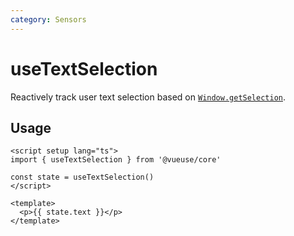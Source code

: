 ```yaml
---
category: Sensors
---
```


# useTextSelection

Reactively track user text selection based on [`Window.getSelection`](https://developer.mozilla.org/en-US/docs/Web/API/Window/getSelection).

## Usage

```vue
<script setup lang="ts">
import { useTextSelection } from '@vueuse/core'

const state = useTextSelection()
</script>

<template>
  <p>{{ state.text }}</p>
</template>
```

